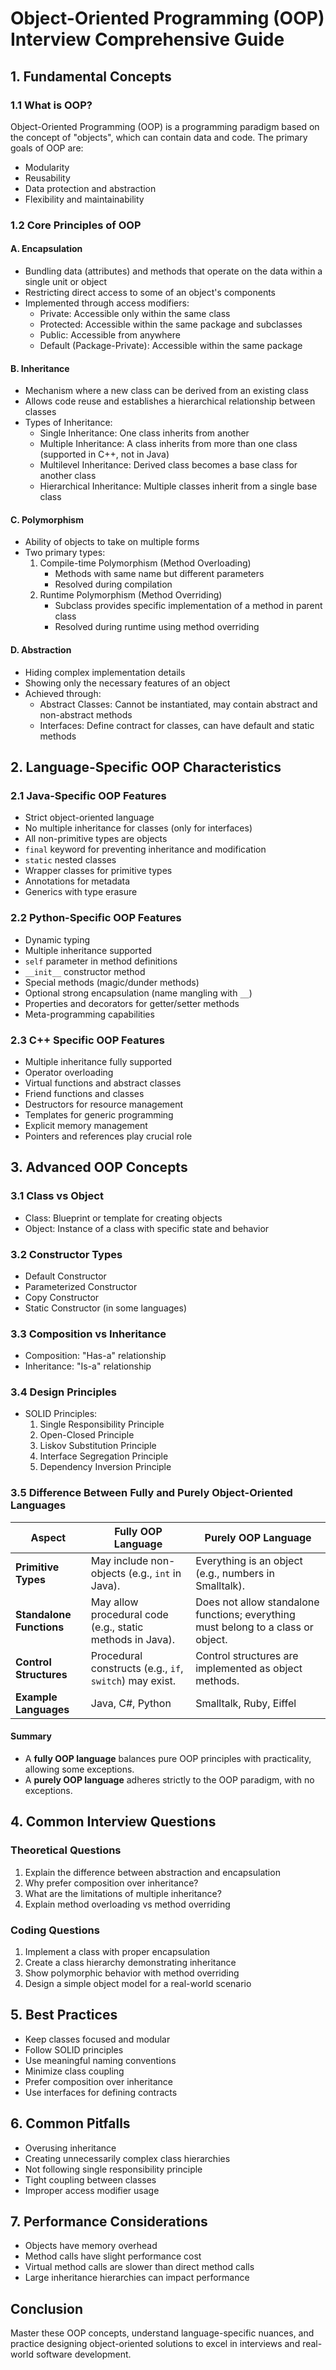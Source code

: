 # Object-Oriented Programming (OOP) Interview Comprehensive Guide

## 1. Fundamental Concepts

### 1.1 What is OOP?
Object-Oriented Programming (OOP) is a programming paradigm based on the concept of "objects", which can contain data and code. The primary goals of OOP are:
- Modularity
- Reusability
- Data protection and abstraction
- Flexibility and maintainability

### 1.2 Core Principles of OOP

#### A. Encapsulation
- Bundling data (attributes) and methods that operate on the data within a single unit or object
- Restricting direct access to some of an object's components
- Implemented through access modifiers:
  - Private: Accessible only within the same class
  - Protected: Accessible within the same package and subclasses
  - Public: Accessible from anywhere
  - Default (Package-Private): Accessible within the same package

#### B. Inheritance
- Mechanism where a new class can be derived from an existing class
- Allows code reuse and establishes a hierarchical relationship between classes
- Types of Inheritance:
  - Single Inheritance: One class inherits from another
  - Multiple Inheritance: A class inherits from more than one class (supported in C++, not in Java)
  - Multilevel Inheritance: Derived class becomes a base class for another class
  - Hierarchical Inheritance: Multiple classes inherit from a single base class

#### C. Polymorphism
- Ability of objects to take on multiple forms
- Two primary types:
  1. Compile-time Polymorphism (Method Overloading)
     - Methods with same name but different parameters
     - Resolved during compilation
  2. Runtime Polymorphism (Method Overriding)
     - Subclass provides specific implementation of a method in parent class
     - Resolved during runtime using method overriding

#### D. Abstraction
- Hiding complex implementation details
- Showing only the necessary features of an object
- Achieved through:
  - Abstract Classes: Cannot be instantiated, may contain abstract and non-abstract methods
  - Interfaces: Define contract for classes, can have default and static methods

## 2. Language-Specific OOP Characteristics

### 2.1 Java-Specific OOP Features
- Strict object-oriented language
- No multiple inheritance for classes (only for interfaces)
- All non-primitive types are objects
- `final` keyword for preventing inheritance and modification
- `static` nested classes
- Wrapper classes for primitive types
- Annotations for metadata
- Generics with type erasure

### 2.2 Python-Specific OOP Features
- Dynamic typing
- Multiple inheritance supported
- `self` parameter in method definitions
- `__init__` constructor method
- Special methods (magic/dunder methods)
- Optional strong encapsulation (name mangling with `__`)
- Properties and decorators for getter/setter methods
- Meta-programming capabilities

### 2.3 C++ Specific OOP Features
- Multiple inheritance fully supported
- Operator overloading
- Virtual functions and abstract classes
- Friend functions and classes
- Destructors for resource management
- Templates for generic programming
- Explicit memory management
- Pointers and references play crucial role

## 3. Advanced OOP Concepts

### 3.1 Class vs Object
- Class: Blueprint or template for creating objects
- Object: Instance of a class with specific state and behavior

### 3.2 Constructor Types
- Default Constructor
- Parameterized Constructor
- Copy Constructor
- Static Constructor (in some languages)

### 3.3 Composition vs Inheritance
- Composition: "Has-a" relationship
- Inheritance: "Is-a" relationship

### 3.4 Design Principles
- SOLID Principles:
  1. Single Responsibility Principle
  2. Open-Closed Principle
  3. Liskov Substitution Principle
  4. Interface Segregation Principle
  5. Dependency Inversion Principle

### 3.5 Difference Between Fully and Purely Object-Oriented Languages

| **Aspect**                     | **Fully OOP Language**                     | **Purely OOP Language**               |
|--------------------------------|---------------------------------------------|---------------------------------------|
| **Primitive Types**            | May include non-objects (e.g., `int` in Java). | Everything is an object (e.g., numbers in Smalltalk). |
| **Standalone Functions**       | May allow procedural code (e.g., static methods in Java). | Does not allow standalone functions; everything must belong to a class or object. |
| **Control Structures**         | Procedural constructs (e.g., `if`, `switch`) may exist. | Control structures are implemented as object methods. |
| **Example Languages**          | Java, C#, Python                            | Smalltalk, Ruby, Eiffel               |

#### Summary
- A **fully OOP language** balances pure OOP principles with practicality, allowing some exceptions.
- A **purely OOP language** adheres strictly to the OOP paradigm, with no exceptions.


## 4. Common Interview Questions

### Theoretical Questions
1. Explain the difference between abstraction and encapsulation
2. Why prefer composition over inheritance?
3. What are the limitations of multiple inheritance?
4. Explain method overloading vs method overriding

### Coding Questions
1. Implement a class with proper encapsulation
2. Create a class hierarchy demonstrating inheritance
3. Show polymorphic behavior with method overriding
4. Design a simple object model for a real-world scenario

## 5. Best Practices
- Keep classes focused and modular
- Follow SOLID principles
- Use meaningful naming conventions
- Minimize class coupling
- Prefer composition over inheritance
- Use interfaces for defining contracts

## 6. Common Pitfalls
- Overusing inheritance
- Creating unnecessarily complex class hierarchies
- Not following single responsibility principle
- Tight coupling between classes
- Improper access modifier usage

## 7. Performance Considerations
- Objects have memory overhead
- Method calls have slight performance cost
- Virtual method calls are slower than direct method calls
- Large inheritance hierarchies can impact performance

## Conclusion
Master these OOP concepts, understand language-specific nuances, and practice designing object-oriented solutions to excel in interviews and real-world software development.